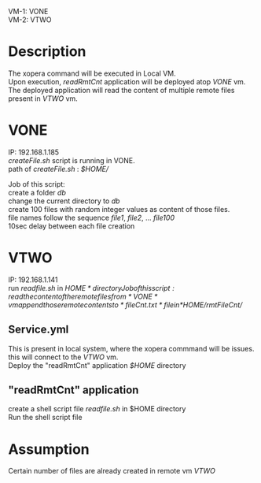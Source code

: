 VM-1: VONE    
VM-2: VTWO  

# Description
The xopera command will be executed in Local VM.   
Upon execution, *readRmtCnt* application will be deployed atop *VONE* vm. The deployed application will read the content of multiple remote files present in *VTWO* vm.


VONE 
=====
IP: 192.168.1.185  
*createFile.sh* script is running in VONE.  
path of *createFile.sh* : *$HOME/*  

Job of this script:  
    create a folder *db*  
    change the current directory to *db*  
    create 100 files with random integer values as content of those files.  
    file names follow the sequence *file1*, *file2*, ... *file100*  
    10sec delay between each file creation  


VTWO
=====
IP: 192.168.1.141   
run *readfile.sh* in *$HOME* directory  
Job of this script:  
    read the content of the remote files from *VONE* vm   
    append those remote contents to *fileCnt.txt* file in *$HOME/rmtFileCnt/*  


Service.yml 
------------  
This is present in local system, where the xopera commmand will be issues.  
this will connect to the *VTWO* vm.  
Deploy the "readRmtCnt" application *$HOME* directory  

"readRmtCnt" application
-----------
 create a shell script file *readfile.sh* in $HOME directory  
 Run the shell script file  

# Assumption
Certain number of files are already created in remote vm *VTWO*  

